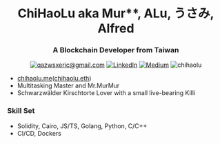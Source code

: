 <h1 align="center">ChiHaoLu aka Mur**, ALu, うさみ, Alfred</h1>
<h3 align="center">A Blockchain Developer from Taiwan</h3>

<p align="center">
	<a href="mailto:qazwsxeric@gmail.com?subject=Github%20Visitor&body=Hi%20Ohidur,..."><img src="http://img.shields.io/badge/qazwsxeric@gmail.com-_?label=Send%20Mail&style=social&logo=gmail" alt="qazwsxeric@gmail.com"></a>
	<a href="https://www.linkedin.com/in/ChiHaoLu"><img src="https://img.shields.io/badge/-@ChiHaoLu-_?label=LinkedIn&style=social&logo=linkedin" alt="LinkedIn"></a>
	<a href="https://medium.com/@ChiHaoLu"><img src="http://img.shields.io/badge/-@ChiHaoLu-_?label=Medium&style=social&logo=medium" alt="Medium"></a>
  <img src="https://komarev.com/ghpvc/?username=chihaolu&label=Profile%20views&color=0e75b6&style=flat" alt="chihaolu" />
</p>

- [chihaolu.me](https://chihaolu.me)([chihaolu.eth](https://chihaolu.eth.xyz))
- Multitasking Master and Mr.MurMur
- Schwarzwälder Kirschtorte Lover with a small live-bearing Killi

### Skill Set
- Solidity, Cairo, JS/TS, Golang, Python, C/C++
- CI/CD, Dockers

